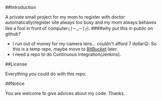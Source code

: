 
##Introduction

A private small project for my mom to register with doctor automatically(register site always too busy and my mom always behaves like a fool in front of computer╮(－_－)╭).
####why put this in public on github?
* I run out of money for my camera lens... couldn't afford 7 dollar:stuck_out_tongue:. So this is a temp repo, maybe move to [BitBucket](https://bitbucket.org/) later.
* I need a repo to do Continuous integration(Jenkins).

##License
 
 Everything you could do with this repo.

##Notice

You are welcome to give advices about my code. Thanks.
